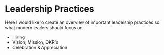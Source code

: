 # Leadership Practices

Here I would like to create an overview of important leadership practices so what modern leaders should focus on. 

* Hiring
* Vision, Mission, OKR's
* Celebration & Appreciation


